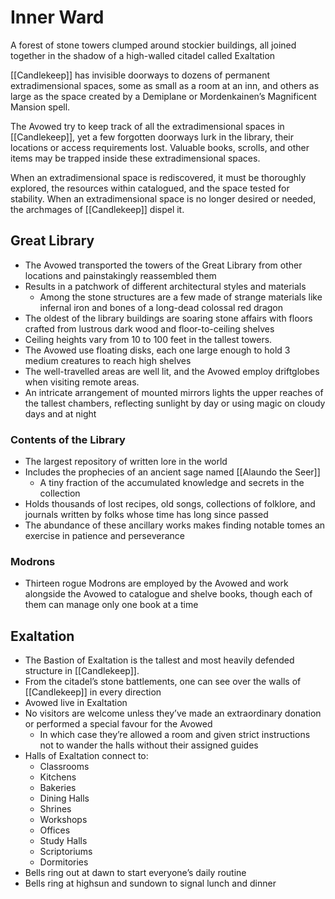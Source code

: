 # Inner Ward
A forest of stone towers clumped around stockier buildings, all joined together in the shadow of a high-walled citadel called Exaltation

[[Candlekeep]] has invisible doorways to dozens of permanent extradimensional spaces, some as small as a room at an inn, and others as large as the space created by a Demiplane or Mordenkainen’s Magnificent Mansion spell.

The Avowed try to keep track of all the extradimensional spaces in [[Candlekeep]], yet a few forgotten doorways lurk in the library, their locations or access requirements lost. Valuable books, scrolls, and other items may be trapped inside these extradimensional spaces.

When an extradimensional space is rediscovered, it must be thoroughly explored, the resources within catalogued, and the space tested for stability. When an extradimensional space is no longer desired or needed, the archmages of [[Candlekeep]] dispel it.

## Great Library
- The Avowed transported the towers of the Great Library from other locations and painstakingly reassembled them  
- Results in a patchwork of different architectural styles and materials
    - Among the stone structures are a few made of strange materials like infernal iron and bones of a long-dead colossal red dragon
- The oldest of the library buildings are soaring stone affairs with floors crafted from lustrous dark wood and floor-to-ceiling shelves
- Ceiling heights vary from 10 to 100 feet in the tallest towers.
- The Avowed use floating disks, each one large enough to hold 3 medium creatures to reach high shelves
- The well-travelled areas are well lit, and the Avowed employ driftglobes when visiting remote areas.
- An intricate arrangement of mounted mirrors lights the upper reaches of the tallest chambers, reflecting sunlight by day or using magic on cloudy days and at night

### Contents of the Library
- The largest repository of written lore in the world  
- Includes the prophecies of an ancient sage named [[Alaundo the Seer]]
    - A tiny fraction of the accumulated knowledge and secrets in the collection
- Holds thousands of lost recipes, old songs, collections of folklore, and journals written by folks whose time has long since passed
- The abundance of these ancillary works makes finding notable tomes an exercise in patience and perseverance

### Modrons
- Thirteen rogue Modrons are employed by the Avowed and work alongside the Avowed to catalogue and shelve books, though each of them can manage only one book at a time

## Exaltation
- The Bastion of Exaltation is the tallest and most heavily defended structure in [[Candlekeep]].
- From the citadel’s stone battlements, one can see over the walls of [[Candlekeep]] in every direction
- Avowed live in Exaltation
- No visitors are welcome unless they’ve made an extraordinary donation or performed a special favour for the Avowed
    - In which case they’re allowed a room and given strict instructions not to wander the halls without their assigned guides
- Halls of Exaltation connect to:
    - Classrooms
    - Kitchens
    - Bakeries
    - Dining Halls
    - Shrines
    - Workshops
    - Offices
    - Study Halls
    - Scriptoriums
    - Dormitories
- Bells ring out at dawn to start everyone’s daily routine
- Bells ring at highsun and sundown to signal lunch and dinner